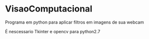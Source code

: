 # VisaoComputacional
Programa em python para aplicar filtros em imagens de sua webcam

É nescessario Tkinter e opencv para python2.7

